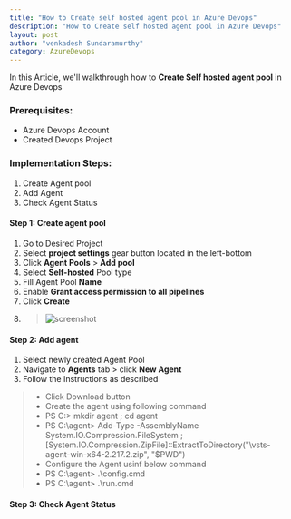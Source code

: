 ```yaml
---
title: "How to Create self hosted agent pool in Azure Devops"
description: "How to Create self hosted agent pool in Azure Devops"
layout: post
author: "venkadesh Sundaramurthy"
category: AzureDevops
---
```


In this Article, we'll walkthrough how to **Create Self hosted agent pool** in Azure Devops


### Prerequisites:
* Azure Devops Account
* Created Devops Project

### Implementation Steps:
1. Create Agent pool
1. Add Agent
1. Check Agent Status

#### Step 1: Create agent pool
1. Go to Desired Project
1. Select **project settings** gear button located in the left-bottom
1. Click **Agent Pools** > **Add pool**
1. Select **Self-hosted** Pool type
1. Fill Agent Pool **Name**
1. Enable **Grant access permission to all pipelines**
1. Click **Create**
1. >![screenshot](/assets/screenshots/article004/pool-type.png)

#### Step 2: Add agent
1. Select newly created Agent Pool
1. Navigate to **Agents** tab > click **New Agent**
1. Follow the Instructions as described
> - Click Download button
> - Create the agent using following command
> - PS C:\> mkdir agent ; cd agent
> - PS C:\agent> Add-Type -AssemblyName System.IO.Compression.FileSystem ; [System.IO.Compression.ZipFile]::ExtractToDirectory("<directory-path>\vsts-agent-win-x64-2.217.2.zip", "$PWD")
> - Configure the Agent usinf below command
> - PS C:\agent> .\config.cmd
> - PS C:\agent> .\run.cmd

#### Step 3: Check Agent Status

